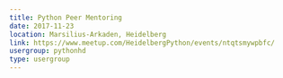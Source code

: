 ```yaml
---
title: Python Peer Mentoring
date: 2017-11-23
location: Marsilius-Arkaden, Heidelberg
link: https://www.meetup.com/HeidelbergPython/events/ntqtsmywpbfc/
usergroup: pythonhd
type: usergroup
---
```

